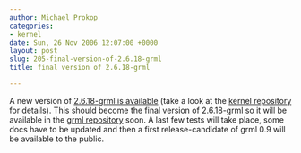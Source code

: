 ```yaml
---
author: Michael Prokop
categories:
- kernel
date: Sun, 26 Nov 2006 12:07:00 +0000
layout: post
slug: 205-final-version-of-2.6.18-grml
title: final version of 2.6.18-grml

---
```

A new version of [2\.6\.18\-grml is available](http://dufo.tugraz.at/~prokop/grml-kernel/2.6.18-grml/) (take a look at the [kernel repository](http://hg.grml.org/grml-kernel/) for details). This should become the final version of 2\.6\.18\-grml so it will be available in the [grml repository](https://grml.org/repos/) soon. A last few tests will take place, some docs have to be updated and then a first release\-candidate of grml 0\.9 will be available to the public.
